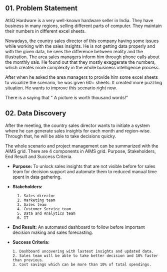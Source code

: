 ## 01. Problem Statement

AtliQ Hardware is a very well-known hardware seller in India. They have business in many regions, selling different parts of computer. 
They maintain their numbers in different excel sheets. 

Nowadays, the country sales director of this company having some issues while working with the sales insights. He is not getting 
data properly and with the given data, he sees the difference between reality and the illustration. The area sales managers 
inform him through phone calls about the monthly sals. He found out that they mostly exaggerate the numbers, which creates more 
complexity in the whole business intelligence process. 

After when he asked the area managers to provide him some excel sheets to visualize the scenario, he was given 60+ sheets. It created more 
puzzling situation. He wants to improve this scenario right now. 

There is a saying that " A picture is worth thousand words!" 




## 02. Data Discovery

After the meeting, the country sales director wants to initiate a system where he can generate sales insights for each month and region-wise. Through that, he will be able to take decisions quicky. 





The whole scenario and project management can be summarized with the AIMS grid. There are 4 components in AIMS grid. Purpose, Stakeholders, End Result and Success Criteria. 



- **Purpose:** To unlock sales insights that are not visible before for sales team for decision support and automate them to reduced manual time spent in data gathering.

- **Stakeholders:**

        1. Sales director
        2. Marketing team
        3. Sales team
        4. Customer Service team
        5. Data and Analytics team
        6. IT





- **End Result:** An automated dashboard to follow before important decision making and sales forecasting.



- **Success Criteria**:

      1. Dashboard uncovering with lastest insights and updated data.
      2. Sales team will be able to take better decision and 10% faster than previous.
      3. Cost savings which can be more than 10% of total spendings. 
